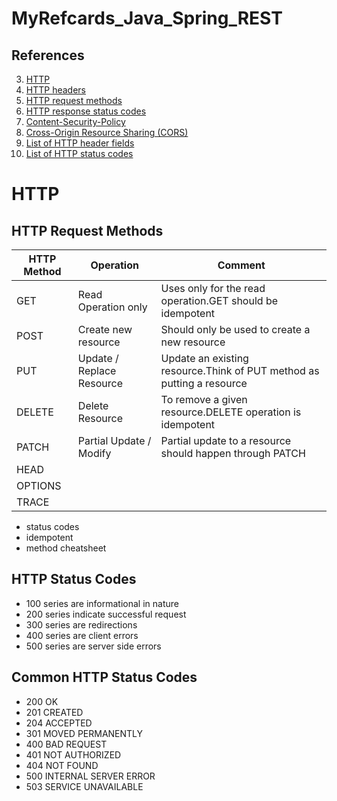 # MyRefcards_Java_Spring_REST

## References

3. [HTTP](https://developer.mozilla.org/en-US/docs/Web/HTTP)
3. [HTTP headers](https://developer.mozilla.org/en-US/docs/Web/HTTP/Headers)
3. [HTTP request methods](https://developer.mozilla.org/en-US/docs/Web/HTTP/Methods)
3. [HTTP response status codes](https://developer.mozilla.org/en-US/docs/Web/HTTP/Status)
3. [Content-Security-Policy](https://developer.mozilla.org/en-US/docs/Web/HTTP/Headers/Content-Security-Policy)
3. [Cross-Origin Resource Sharing (CORS)](https://developer.mozilla.org/en-US/docs/Web/HTTP/CORS)
1. [List of HTTP header fields](https://en.wikipedia.org/wiki/List_of_HTTP_header_fields)
2. [List of HTTP status codes](https://en.wikipedia.org/wiki/List_of_HTTP_status_codes)

# HTTP

## HTTP Request Methods

HTTP Method | Operation | Comment
----------- | ------------- | --------------------------------------------------------------------
GET | Read Operation only | Uses only for the read operation.GET should be idempotent
POST |Create new resource | Should only be used to create a new resource
PUT | Update / Replace Resource | Update an existing resource.Think of PUT method as putting a resource
DELETE | Delete Resource | To remove a given resource.DELETE operation is idempotent
PATCH | Partial Update / Modify | Partial update to a resource should happen through PATCH
HEAD | |  
OPTIONS | |  
TRACE | |  
 
- status codes
- idempotent
- method cheatsheet

## HTTP Status Codes

- 100 series are informational in nature
- 200 series indicate successful request
- 300 series are redirections
- 400 series are client errors
- 500 series are server side errors

## Common HTTP Status Codes
- 200 OK
- 201 CREATED
- 204 ACCEPTED
- 301 MOVED PERMANENTLY
- 400 BAD REQUEST
- 401 NOT AUTHORIZED
- 404 NOT FOUND
- 500 INTERNAL SERVER ERROR
- 503 SERVICE UNAVAILABLE
